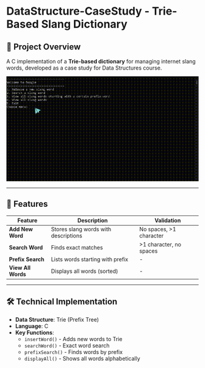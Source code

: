 # DataStructure-CaseStudy - Trie-Based Slang Dictionary

## 📌 Project Overview
A C implementation of a **Trie-based dictionary** for managing internet slang words, developed as a case study for Data Structures course.

![Demo GIF](Resources/Gif_Data.gif)

---

## 🚀 Features
| Feature | Description | Validation |
|---------|-------------|------------|
| **Add New Word** | Stores slang words with descriptions | No spaces, >1 character |
| **Search Word** | Finds exact matches | >1 character, no spaces |
| **Prefix Search** | Lists words starting with prefix | - |
| **View All Words** | Displays all words (sorted) | - |

---

## 🛠️ Technical Implementation
- **Data Structure**: Trie (Prefix Tree)
- **Language**: C
- **Key Functions**:
  - `insertWord()` - Adds new words to Trie
  - `searchWord()` - Exact word search
  - `prefixSearch()` - Finds words by prefix
  - `displayAll()` - Shows all words alphabetically
